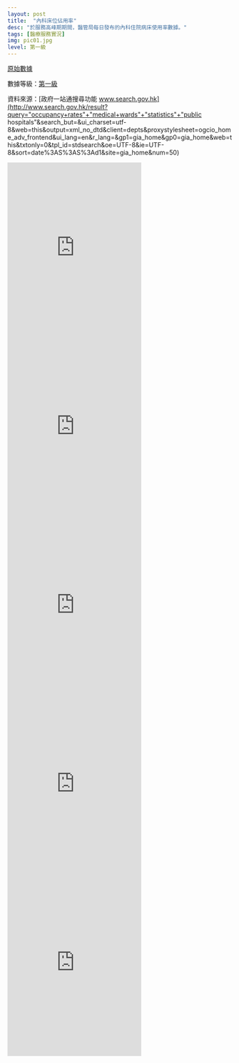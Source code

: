 ```yaml
---
layout: post
title:  "內科床位佔用率"
desc: "於服務高峰期期間，醫管局每日發布的內科住院病床使用率數據。"
tags: [醫療服務實況]
img: pic01.jpg
level: 第一級
---
```


[原始數據](https://docs.google.com/spreadsheets/d/e/2PACX-1vRpbqc-2MwM-s9JtgXKFbfNmNOaTkve2rPmUxZvMoiJdYTJENStLX1W6i47mb-RURj3Or2oXRjPLhgD/pubhtml?gid=0&amp;single=true&amp;widget=true&amp;headers=false)

數據等級：[第一級](/faq/#datalevel)

資料來源：[政府一站通搜尋功能 www.search.gov.hk](http://www.search.gov.hk/result?query="occupancy+rates"+"medical+wards"+"statistics"+"public hospitals"&search_but=&ui_charset=utf-8&web=this&output=xml_no_dtd&client=depts&proxystylesheet=ogcio_home_adv_frontend&ui_lang=en&r_lang=&gp1=gia_home&gp0=gia_home&web=this&txtonly=0&tpl_id=stdsearch&oe=UTF-8&ie=UTF-8&sort=date%3AS%3AS%3Ad1&site=gia_home&num=50)

<iframe width="300" height="400" src="https://datastudio.google.com/embed/reporting/1tPYnKi3QEsmLoRVS9mXMnx8dY8kaaW5a/page/8bre" frameborder="0" style="border:0"></iframe>

<iframe width="300" height="400" src="https://datastudio.google.com/embed/reporting/1tPYnKi3QEsmLoRVS9mXMnx8dY8kaaW5a/page/4pte" frameborder="0" style="border:0"></iframe>

<iframe width="300" height="400" src="https://datastudio.google.com/embed/reporting/1tPYnKi3QEsmLoRVS9mXMnx8dY8kaaW5a/page/Gqte" frameborder="0" style="border:0"></iframe>

<iframe width="300" height="400" src="https://datastudio.google.com/embed/reporting/1tPYnKi3QEsmLoRVS9mXMnx8dY8kaaW5a/page/aqte" frameborder="0" style="border:0"></iframe>

<iframe width="300" height="400" src="https://datastudio.google.com/embed/reporting/1tPYnKi3QEsmLoRVS9mXMnx8dY8kaaW5a/page/Mqte" frameborder="0" style="border:0"></iframe>
